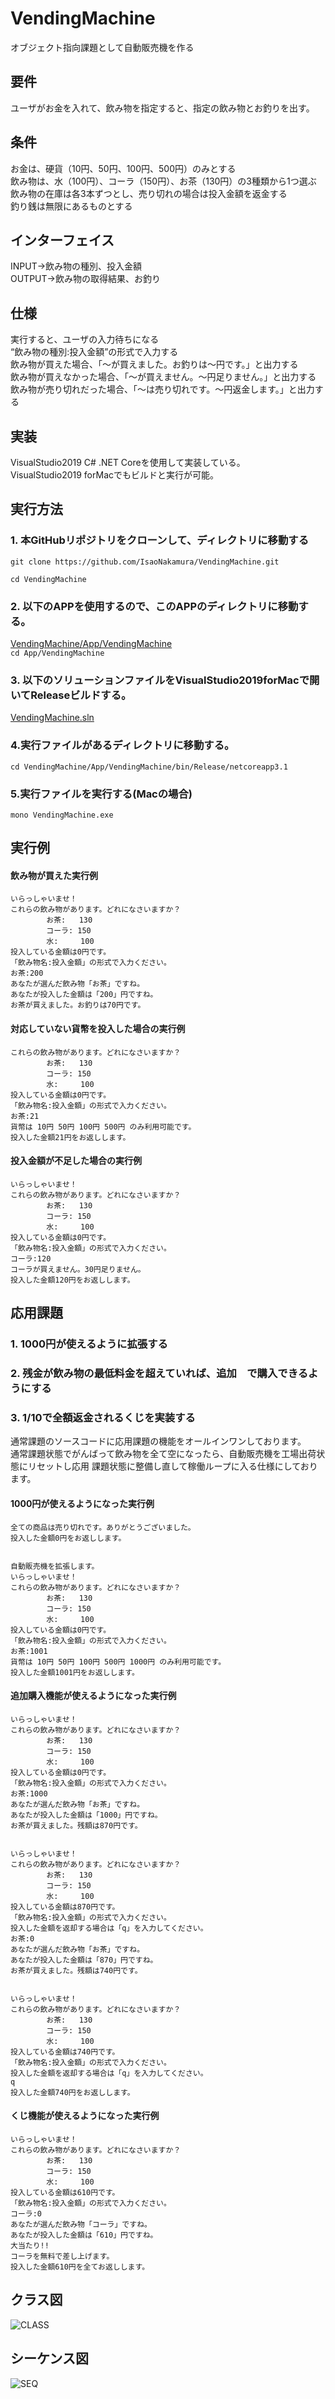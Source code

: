 # VendingMachine
オブジェクト指向課題として自動販売機を作る

## 要件
ユーザがお金を入れて、飲み物を指定すると、指定の飲み物とお釣りを出す。

## 条件
お金は、硬貨（10円、50円、100円、500円）のみとする  
飲み物は、水（100円）、コーラ（150円）、お茶（130円）の3種類から1つ選ぶ  
飲み物の在庫は各3本ずつとし、売り切れの場合は投入金額を返金する  
釣り銭は無限にあるものとする  

## インターフェイス
INPUT→飲み物の種別、投入金額  
OUTPUT→飲み物の取得結果、お釣り  

## 仕様
実行すると、ユーザの入力待ちになる  
“飲み物の種別:投入金額”の形式で入力する  
飲み物が買えた場合、「〜が買えました。お釣りは〜円です。」と出力する  
飲み物が買えなかった場合、「〜が買えません。〜円足りません。」と出力する  
飲み物が売り切れだった場合、「〜は売り切れです。〜円返金します。」と出力する  

## 実装
VisualStudio2019 C# .NET Coreを使用して実装している。  
VisualStudio2019 forMacでもビルドと実行が可能。  

## 実行方法
### 1. 本GitHubリポジトリをクローンして、ディレクトリに移動する
``git clone https://github.com/IsaoNakamura/VendingMachine.git``

``cd VendingMachine``

### 2. 以下のAPPを使用するので、このAPPのディレクトリに移動する。  
[VendingMachine/App/VendingMachine](https://github.com/IsaoNakamura/VendingMachine/blob/master/App/VendingMachine)  
``cd App/VendingMachine`` 

### 3. 以下のソリューションファイルをVisualStudio2019forMacで開いてReleaseビルドする。
[VendingMachine.sln](https://github.com/IsaoNakamura/VendingMachine/blob/master/App/VendingMachine/VendingMachine.sln)  

### 4.実行ファイルがあるディレクトリに移動する。
``cd VendingMachine/App/VendingMachine/bin/Release/netcoreapp3.1``

### 5.実行ファイルを実行する(Macの場合)
``mono VendingMachine.exe``

## 実行例
#### 飲み物が買えた実行例
```
いらっしゃいませ！
これらの飲み物があります。どれになさいますか？
        お茶:   130
        コーラ: 150
        水:     100
投入している金額は0円です。
「飲み物名:投入金額」の形式で入力ください。
お茶:200
あなたが選んだ飲み物「お茶」ですね。
あなたが投入した金額は「200」円ですね。
お茶が買えました。お釣りは70円です。
```
#### 対応していない貨幣を投入した場合の実行例
```いらっしゃいませ！
これらの飲み物があります。どれになさいますか？
        お茶:   130
        コーラ: 150
        水:     100
投入している金額は0円です。
「飲み物名:投入金額」の形式で入力ください。
お茶:21
貨幣は 10円 50円 100円 500円 のみ利用可能です。
投入した金額21円をお返しします。
```

#### 投入金額が不足した場合の実行例
```
いらっしゃいませ！
これらの飲み物があります。どれになさいますか？
        お茶:   130
        コーラ: 150
        水:     100
投入している金額は0円です。
「飲み物名:投入金額」の形式で入力ください。
コーラ:120
コーラが買えません。30円足りません。
投入した金額120円をお返しします。
```

## 応用課題
### 1. 1000円が使えるように拡張する
### 2. 残金が飲み物の最低料金を超えていれば、追加　で購入できるようにする
### 3. 1/10で全額返金されるくじを実装する
通常課題のソースコードに応用課題の機能をオールインワンしております。  
通常課題状態でがんばって飲み物を全て空になったら、自動販売機を工場出荷状態にリセットし応用  課題状態に整備し直して稼働ループに入る仕様にしております。  

#### 1000円が使えるようになった実行例
```
全ての商品は売り切れです。ありがとうございました。
投入した金額0円をお返しします。


自動販売機を拡張します。
いらっしゃいませ！
これらの飲み物があります。どれになさいますか？
        お茶:   130
        コーラ: 150
        水:     100
投入している金額は0円です。
「飲み物名:投入金額」の形式で入力ください。
お茶:1001
貨幣は 10円 50円 100円 500円 1000円 のみ利用可能です。
投入した金額1001円をお返しします。
```

#### 追加購入機能が使えるようになった実行例
```
いらっしゃいませ！
これらの飲み物があります。どれになさいますか？
        お茶:   130
        コーラ: 150
        水:     100
投入している金額は0円です。
「飲み物名:投入金額」の形式で入力ください。
お茶:1000
あなたが選んだ飲み物「お茶」ですね。
あなたが投入した金額は「1000」円ですね。
お茶が買えました。残額は870円です。


いらっしゃいませ！
これらの飲み物があります。どれになさいますか？
        お茶:   130
        コーラ: 150
        水:     100
投入している金額は870円です。
「飲み物名:投入金額」の形式で入力ください。
投入した金額を返却する場合は「q」を入力してください。
お茶:0
あなたが選んだ飲み物「お茶」ですね。
あなたが投入した金額は「870」円ですね。
お茶が買えました。残額は740円です。


いらっしゃいませ！
これらの飲み物があります。どれになさいますか？
        お茶:   130
        コーラ: 150
        水:     100
投入している金額は740円です。
「飲み物名:投入金額」の形式で入力ください。
投入した金額を返却する場合は「q」を入力してください。
q
投入した金額740円をお返しします。
```

#### くじ機能が使えるようになった実行例
```
いらっしゃいませ！
これらの飲み物があります。どれになさいますか？
        お茶:   130
        コーラ: 150
        水:     100
投入している金額は610円です。
「飲み物名:投入金額」の形式で入力ください。
コーラ:0
あなたが選んだ飲み物「コーラ」ですね。
あなたが投入した金額は「610」円ですね。
大当たり!!
コーラを無料で差し上げます。
投入した金額610円を全てお返しします。
```

## クラス図
![CLASS](https://raw.githubusercontent.com/IsaoNakamura/VendingMachine/main/Doc/Images/VendingMachine_%E3%82%AF%E3%83%A9%E3%82%B9%E5%9B%B3.png?raw=true)  

## シーケンス図
![SEQ](https://raw.githubusercontent.com/IsaoNakamura/VendingMachine/main/Doc/Images/VendingMachine_%E3%82%B7%E3%83%BC%E3%82%B1%E3%83%B3%E3%82%B9%E5%9B%B3.png?raw=true)
